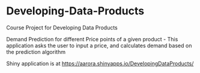 # Developing-Data-Products
Course Project for Developing Data Products

Demand Prediction for different Price points of a given product - This application asks the user to input a price, and calculates demand based on the prediction algorithm

Shiny application is at https://aarora.shinyapps.io/DevelopingDataProducts/
